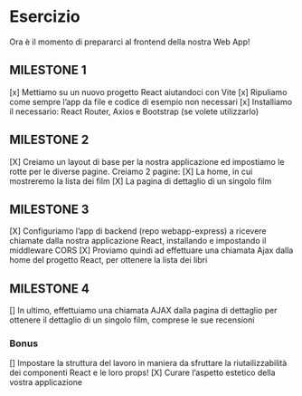 # Esercizio

Ora è il momento di prepararci al frontend della nostra Web App!

## MILESTONE 1

[x] Mettiamo su un nuovo progetto React aiutandoci con Vite
[x] Ripuliamo come sempre l’app da file e codice di esempio non necessari
[x] Installiamo il necessario: React Router, Axios e Bootstrap (se volete utilizzarlo)

## MILESTONE 2

[X] Creiamo un layout di base per la nostra applicazione ed impostiamo le rotte per le diverse pagine.
Creiamo 2 pagine:
[X] La home, in cui mostreremo la lista dei film
[X] La pagina di dettaglio di un singolo film

## MILESTONE 3

[X] Configuriamo l’app di backend (repo webapp-express) a ricevere chiamate dalla nostra applicazione React, installando e impostando il middleware CORS
[X] Proviamo quindi ad effettuare una chiamata Ajax dalla home del progetto React, per ottenere la lista dei libri

## MILESTONE 4

[] In ultimo, effettuiamo una chiamata AJAX dalla pagina di dettaglio per ottenere il dettaglio di un singolo film, comprese le sue recensioni

### Bonus

[] Impostare la struttura del lavoro in maniera da sfruttare la riutailizzabilità dei componenti React e le loro props!
[X] Curare l’aspetto estetico della vostra applicazione
